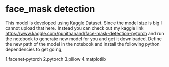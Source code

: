 # face_mask detection
This model is developed using Kaggle Dataset. Since the model size is big I cannot upload that here.
Instead you can check out my kaggle link https://www.kaggle.com/punithanand/face-mask-detection-pytorch and run the notebook to generate new model for you and get it downloaded.
Define the new path of the model in the notebook and install the following python dependencies to get going,

1.facenet-pytorch
2.pytorch
3.pillow
4.matplotlib
